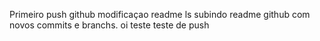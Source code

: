 Primeiro push github
modificaçao readme
ls
subindo readme github com novos commits e branchs.
oi teste
teste de push
